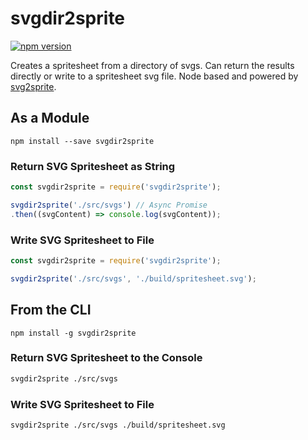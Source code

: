 # svgdir2sprite

[![npm version](https://badge.fury.io/js/svgdir2sprite.svg)](https://www.npmjs.com/package/svgdir2sprite)

Creates a spritesheet from a directory of svgs. Can return the results directly or write to a spritesheet svg file. Node based and powered by [svg2sprite](https://github.com/mrmlnc/svg2sprite).

## As a Module

`npm install --save svgdir2sprite`

### Return SVG Spritesheet as String

``` javascript
const svgdir2sprite = require('svgdir2sprite');

svgdir2sprite('./src/svgs') // Async Promise
.then((svgContent) => console.log(svgContent));
```

### Write SVG Spritesheet to File

``` javascript
const svgdir2sprite = require('svgdir2sprite');

svgdir2sprite('./src/svgs', './build/spritesheet.svg');
```

## From the CLI

`npm install -g svgdir2sprite`

### Return SVG Spritesheet to the Console

``` bash
svgdir2sprite ./src/svgs
```

### Write SVG Spritesheet to File

``` bash
svgdir2sprite ./src/svgs ./build/spritesheet.svg
```
